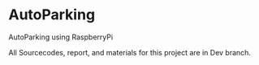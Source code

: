 # AutoParking
AutoParking using RaspberryPi

All Sourcecodes, report, and materials for this project are in Dev branch.
